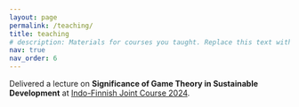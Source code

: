 ```yaml
---
layout: page
permalink: /teaching/
title: teaching
# description: Materials for courses you taught. Replace this text with your description.
nav: true
nav_order: 6
---
```


Delivered a lecture on **Significance of Game Theory in Sustainable Development** at [Indo-Finnish Joint Course 2024](https://www.linkedin.com/posts/indian-institute-of-technology-dharwad-548551161_iitdharwad-indofinnishcollaboration-circulareconomy-activity-7233714849690615810-aw4v/).
